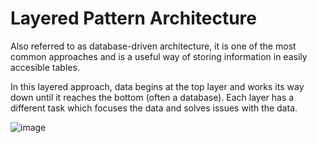 # Layered Pattern Architecture

Also referred to as database-driven architecture, it is one of the most common approaches and is a useful way of storing information in easily accesible tables.

In this layered approach, data begins at the top layer and works its way down until it reaches the bottom (often a database). Each layer has a different task which focuses the data and solves issues with the data.

![image](https://user-images.githubusercontent.com/54938676/210352526-6973b3c9-2d8c-40e9-b5c6-502aea2b524b.png)
